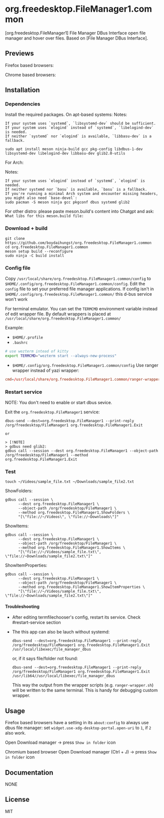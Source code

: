 # org.freedesktop.FileManager1.common

[org.freedesktop.FileManager1] File Manager DBus Interface open file manager and hover over files.
Based on [File Manager DBus Interface].

## Previews

Firefox based browsers:

Chrome based browsers:

## Installation

### Dependencies

Install the required packages. On apt-based systems:
Notes:

    If your system uses `systemd`, `libsystemd-dev` should be sufficient.
    If your system uses `elogind` instead of `systemd`, `libelogind-dev` is needed.
    If neither `systemd` nor `elogind` is available, `libbasu-dev` is a fallback.

    sudo apt install meson ninja-build gcc pkg-config libdbus-1-dev libsystemd-dev libelogind-dev libbasu-dev glib2.0-utils

For Arch:

Notes:

    If your system uses `elogind` instead of `systemd`, `elogind` is needed.
    If neither systemd nor `basu` is available, `basu` is a fallback.
    If you're running a minimal Arch system and encounter missing headers, you might also need `base-devel`:
    sudo pacman -S meson ninja gcc pkgconf dbus systemd glib2

For other distro: please paste meson.build's content into Chatgpt and ask: `What libs for this meson.build file: `

### Download + build

    git clone https://github.com/boydaihungst/org.freedesktop.FileManager1.common
    cd org.freedesktop.FileManager1.common
    meson setup build --reconfigure
    sudo ninja -C build install

### Config file

Copy `/usr/local/share/org.freedesktop.FileManager1.common/config` to `$HOME/.config/org.freedesktop.FileManager1.common/config`.
Edit the `config` file to set your preferred file manager applications.
If config isn't in `$HOME/.config/org.freedesktop.FileManager1.common/` this d-bus service won't work

For terminal emulator. You can set the `TERMCMD` environment variable instead of edit wrapper file. By default wrappers
is placed at `/usr/local/share/org.freedesktop.FileManager1.common/`

Example:

- `$HOME/.profile`
- `.bashrc`

```sh
# use wezterm intead of kitty
export TERMCMD="wezterm start --always-new-process"
```

- `$HOME/.config/org.freedesktop.FileManager1.common/config`
  Use ranger wrapper instead of yazi wrapper:

```conf
cmd=/usr/local/share/org.freedesktop.FileManager1.common/ranger-wrapper.sh
```

### Restart service

NOTE: You don't need to enable or start dbus sevice.

Exit the `org.freedesktop.FileManager1` service:

    dbus-send --dest=org.freedesktop.FileManager1 --print-reply /org/freedesktop/FileManager1 org.freedesktop.FileManager1.Exit

    or

    > [!NOTE]
    > gdbus need glib2:
    gdbus call --session --dest org.freedesktop.FileManager1 --object-path /org/freedesktop/FileManager1 --method org.freedesktop.FileManager1.Exit

### Test

    touch ~/Videos/sample_file.txt ~/Downloads/sample_file2.txt

ShowFolders:

    gdbus call --session \
          --dest org.freedesktop.FileManager1 \
          --object-path /org/freedesktop/FileManager1 \
          --method org.freedesktop.FileManager1.ShowFolders \
          "[\"file://~/Videos\", \"file://~Downloads\"]"

ShowItems:

    gdbus call --session \
          --dest org.freedesktop.FileManager1 \
          --object-path /org/freedesktop/FileManager1 \
          --method org.freedesktop.FileManager1.ShowItems \
          "[\"file://~/Videos/sample_file.txt\", \"file://~Downloads/sample_file2.txt\"]"

ShowItemProperties:

    gdbus call --session \
          --dest org.freedesktop.FileManager1 \
          --object-path /org/freedesktop/FileManager1 \
          --method org.freedesktop.FileManager1.ShowItemProperties \
          "[\"file://~/Videos/sample_file.txt\", \"file://~Downloads/sample_file2.txt\"]"

#### Troubleshooting

- After editing termfilechooser's config, restart its service. Check #restart-service section

- The this app can also be lauch without systemd:

      dbus-send --dest=org.freedesktop.FileManager1 --print-reply /org/freedesktop/FileManager1 org.freedesktop.FileManager1.Exit
      /usr/local/libexec/file_manager_dbus

  or, if it says file/folder not found:

      dbus-send --dest=org.freedesktop.FileManager1 --print-reply /org/freedesktop/FileManager1 org.freedesktop.FileManager1.Exit
      /usr/lib64//usr/local/libexec/file_manager_dbus

  This way the output from the wrapper scripts (e.g. `ranger-wrapper.sh`) will be written to the same terminal. This is handy for debugging custom wrapper.

## Usage

Firefox based browsers have a setting in its `about:config` to always use dbus file manager: set `widget.use-xdg-desktop-portal.open-uri` to `1`, if `2` also work.

Open Download manager -> press `Show in folder` icon

Chromium based browser Open Download manager (Ctrl + J) -> press `Show in folder` icon

## Documentation

NONE

## License

MIT
